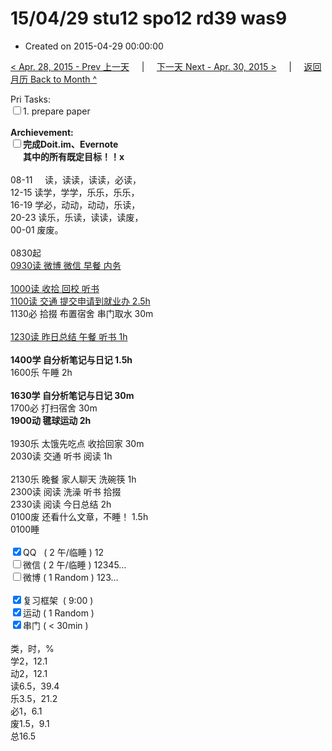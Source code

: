 # 15/04/29 stu12 spo12 rd39 was9

- Created on 2015-04-29 00:00:00

[< Apr. 28, 2015 - Prev 上一天](_archived/lifelogs/2015/04/d28.md) &nbsp; &nbsp; | &nbsp; &nbsp; [下一天 Next - Apr. 30, 2015 >](_archived/lifelogs/2015/04/d30.md) &nbsp; &nbsp; |  &nbsp; &nbsp; [返回月历 Back to Month ^](_archived/lifelogs/2015/04/index.md)
<br/><div>Pri Tasks:</div>    <div><input type="checkbox" />1. prepare paper</div>    <div><br/></div>    <div><strong>Archievement:</strong></div>    <div><strong><input type="checkbox" /></strong><strong>完成Doit.im、</strong><strong>Evernote</strong></div>    <div><strong>      其中的</strong><strong>所有</strong><strong>既定目标！！x</strong></div>    <div><br/></div>    <div>08-11     读，读读，读读，必读，</div>    <div>12-15 读学，学学，乐乐，乐乐，</div>    <div>16-19 学必，动动，动动，乐读，</div>    <div>20-23 读乐，乐读，读读，读废，</div>    <div>00-01 废废。</div>    <div><br/></div>    <div>0830起</div>    <div><u>0930读 微博 微信 早餐 内务</u></div>    <div><br/></div>    <div><u>1000读 收拾 回校 听书</u></div>    <div><u>1100读 交通 提交申请到就业办 2.5h</u></div>    <div>1130必 拾掇 布置宿舍 串门取水 30m</div>    <div><br/></div>    <div><u>1230读 昨日总结 午餐 听书 1h</u></div>    <div><br/></div>    <div><strong>1400学 </strong><strong>自分析笔记与日记 1.5h</strong></div>    <div>1600乐 午睡 2h</div>    <div><br/></div>    <div><strong>1630学 </strong><strong>自分析笔记与日记</strong><strong> 30m</strong></div>    <div>1700必 打扫宿舍 30m</div>    <div><strong>1900动 毽球运动 2h</strong></div>    <div><br/></div>    <div>1930乐 太饿先吃点 收拾回家 30m</div>    <div>2030读 交通 听书 阅读 1h</div>    <div><br/></div>    <div>2130乐 晚餐 家人聊天 洗碗筷 1h</div>    <div>2300读 阅读 洗澡 听书 拾掇</div>    <div>2330读 阅读 今日总结 2h</div>    <div>0100废 还看什么文章，不睡！ 1.5h</div>    <div>0100睡</div>    <div><br/></div>    <div><input type="checkbox" checked="true" />QQ   ( 2 午/临睡 ) 12</div>    <div><input type="checkbox" />微信 ( 2 午/临睡 ) 12345…</div>    <div><input type="checkbox" />微博 ( 1 Random ) 123…</div>    <div><br/></div>    <div><input type="checkbox" checked="true" />复习框架  ( 9:00 )</div>    <div><input type="checkbox" checked="true" />运动 ( 1 Random )</div>    <div><input type="checkbox" checked="true" />串门 ( < 30min )</div>    <div><br/></div>    <div>类，时，%</div>    <div>学2，12.1</div>    <div>动2，12.1</div>    <div>读6.5，39.4</div>    <div>乐3.5，21.2</div>    <div>必1，6.1</div>    <div>废1.5，9.1</div>    <div>总16.5</div>
